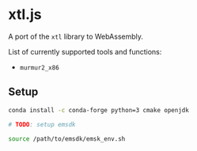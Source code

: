 # xtl.js

A port of the `xtl` library to WebAssembly.

List of currently supported tools and functions:

- `murmur2_x86`


## Setup

```bash
conda install -c conda-forge python=3 cmake openjdk

# TODO: setup emsdk

source /path/to/emsdk/emsk_env.sh

```
